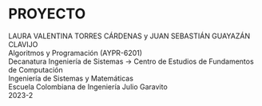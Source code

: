 # PROYECTO
LAURA VALENTINA TORRES CÁRDENAS y JUAN SEBASTIÁN GUAYAZÁN CLAVIJO  
Algoritmos y Programación (AYPR-6201)   
Decanatura Ingeniería de Sistemas → Centro de Estudios de Fundamentos de Computación    
Ingeniería de Sistemas y Matemáticas    
Escuela Colombiana de Ingeniería Julio Garavito    
2023-2
